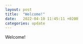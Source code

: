 ```yaml
---
layout: post
title:  "Welcome!"
date:   2022-04-10 11:45:11 +0200
categories: update
---
```

Welcome!